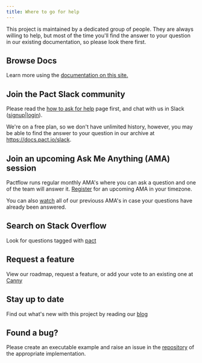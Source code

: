 ```yaml
---
title: Where to go for help
---
```


This project is maintained by a dedicated group of people. They are always willing to help, but most of the time you'll find the answer to your question in our existing documentation, so please look there first.

## Browse Docs

Learn more using the [documentation on this site.](implementation_guides/cli)

## Join the Pact Slack community

Please read the [how to ask for help](/help/how_to_ask_for_help) page first, and chat with us in Slack ([signup](https://slack.pact.io)|[login](https://pact-foundation.slack.com)).

We're on a free plan, so we don't have unlimited history, however, you may be able to find the answer to your question in our archive at https://docs.pact.io/slack.

## Join an upcoming Ask Me Anything (AMA) session

Pactflow runs regular monthly AMA's where you can ask a question and one of the team will answer it. [Register](https://www.linkedin.com/company/pactflow/events/?viewAsMember=true) for an upcoming AMA in your timezone.

You can also [watch](https://www.youtube.com/playlist?list=PLwy9Bnco-IpdgdZce-rXeR7EF2_6T8z7S) all of our previouss AMA's in case your questions have already been answered.

## Search on Stack Overflow

Look for questions tagged with [pact](https://stackoverflow.com/questions/tagged/pact)

## Request a feature

View our roadmap, request a feature, or add your vote to an existing one at [Canny](https://pact.canny.io/)

## Stay up to date

Find out what's new with this project by reading our [blog](https://docs.pact.io/blog)

## Found a bug?

Please create an executable example and raise an issue in the [repository](https://github.com/pact-foundation) of the appropriate implementation.
